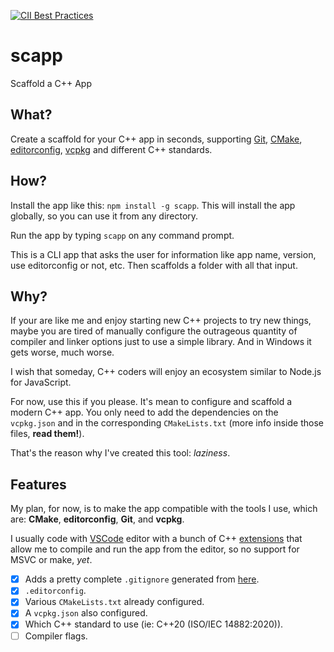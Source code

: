[![CII Best Practices](https://bestpractices.coreinfrastructure.org/projects/6638/badge)](https://bestpractices.coreinfrastructure.org/projects/6638)
# scapp

Scaffold a C++ App

## What?

Create a scaffold for your C++ app in seconds, supporting [Git](https://git-scm.com/), [CMake](https://cmake.org/), [editorconfig](https://editorconfig.org/), [vcpkg](https://vcpkg.io/en/index.html) and different C++ standards.

## How?

Install the app like this: `npm install -g scapp`. This will install the app globally, so you can use it from any directory.

Run the app by typing `scapp` on any command prompt.

This is a CLI app that asks the user for information like app name, version, use editorconfig or not, etc. Then scaffolds a folder with all that input.

## Why?

If your are like me and enjoy starting new C++ projects to try new things, maybe you are tired of manually configure the outrageous quantity of compiler and linker options just to use a simple library. And in Windows it gets worse, much worse. 

I wish that someday, C++ coders will enjoy an ecosystem similar to Node.js for JavaScript.

For now, use this if you please. It's mean to configure and scaffold a modern C++ app. You only need to add the dependencies on the `vcpkg.json` and in the corresponding `CMakeLists.txt` (more info inside those files, **read them!**).

That's the reason why I've created this tool: *laziness*.

## Features

My plan, for now, is to make the app compatible with the tools I use, which are: **CMake**, **editorconfig**, **Git**, and **vcpkg**.

I usually code with [VSCode](https://code.visualstudio.com/) editor with a bunch of C++ [extensions](https://marketplace.visualstudio.com/items?itemName=ms-vscode.cpptools-extension-pack) that allow me to compile and run the app from the editor, so no support for MSVC or make, *yet*.

- [x] Adds a pretty complete `.gitignore` generated from [here](https://www.toptal.com/developers/gitignore?templates=windows,macos,linux,node,c++,visualstudiocode,emacs,vim,visualstudio,cmake,vcpkg,intellij+all).
- [x] `.editorconfig`.
- [x] Various `CMakeLists.txt` already configured.
- [x] A `vcpkg.json` also configured.
- [x] Which C++ standard to use (ie: C++20 (ISO/IEC 14882:2020)).
- [ ] Compiler flags.

